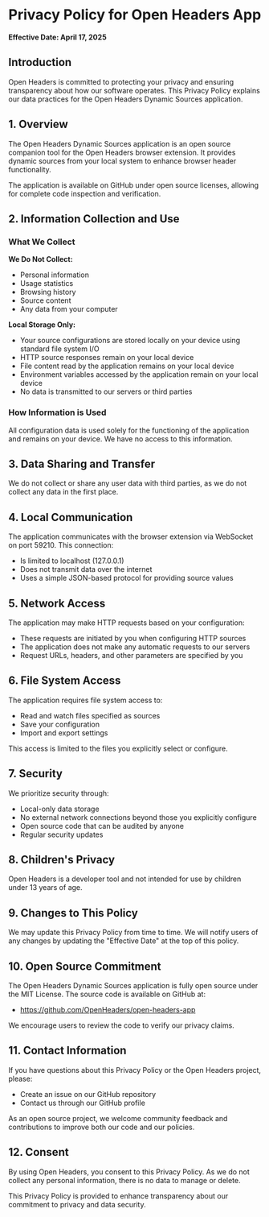 # Privacy Policy for Open Headers App

**Effective Date: April 17, 2025**

## Introduction

Open Headers is committed to protecting your privacy and ensuring transparency about how our software operates. This Privacy Policy explains our data practices for the Open Headers Dynamic Sources application.

## 1. Overview

The Open Headers Dynamic Sources application is an open source companion tool for the Open Headers browser extension. It provides dynamic sources from your local system to enhance browser header functionality.

The application is available on GitHub under open source licenses, allowing for complete code inspection and verification.

## 2. Information Collection and Use

### What We Collect

**We Do Not Collect:**
- Personal information
- Usage statistics
- Browsing history
- Source content
- Any data from your computer

**Local Storage Only:**
- Your source configurations are stored locally on your device using standard file system I/O
- HTTP source responses remain on your local device
- File content read by the application remains on your local device
- Environment variables accessed by the application remain on your local device
- No data is transmitted to our servers or third parties

### How Information is Used

All configuration data is used solely for the functioning of the application and remains on your device. We have no access to this information.

## 3. Data Sharing and Transfer

We do not collect or share any user data with third parties, as we do not collect any data in the first place.

## 4. Local Communication

The application communicates with the browser extension via WebSocket on port 59210. This connection:
- Is limited to localhost (127.0.0.1)
- Does not transmit data over the internet
- Uses a simple JSON-based protocol for providing source values

## 5. Network Access

The application may make HTTP requests based on your configuration:
- These requests are initiated by you when configuring HTTP sources
- The application does not make any automatic requests to our servers
- Request URLs, headers, and other parameters are specified by you

## 6. File System Access

The application requires file system access to:
- Read and watch files specified as sources
- Save your configuration
- Import and export settings

This access is limited to the files you explicitly select or configure.

## 7. Security

We prioritize security through:
- Local-only data storage
- No external network connections beyond those you explicitly configure
- Open source code that can be audited by anyone
- Regular security updates

## 8. Children's Privacy

Open Headers is a developer tool and not intended for use by children under 13 years of age.

## 9. Changes to This Policy

We may update this Privacy Policy from time to time. We will notify users of any changes by updating the "Effective Date" at the top of this policy.

## 10. Open Source Commitment

The Open Headers Dynamic Sources application is fully open source under the MIT License. The source code is available on GitHub at:
- https://github.com/OpenHeaders/open-headers-app

We encourage users to review the code to verify our privacy claims.

## 11. Contact Information

If you have questions about this Privacy Policy or the Open Headers project, please:
- Create an issue on our GitHub repository
- Contact us through our GitHub profile

As an open source project, we welcome community feedback and contributions to improve both our code and our policies.

## 12. Consent

By using Open Headers, you consent to this Privacy Policy. As we do not collect any personal information, there is no data to manage or delete.

This Privacy Policy is provided to enhance transparency about our commitment to privacy and data security.
